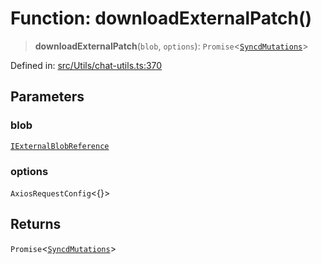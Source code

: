 # Function: downloadExternalPatch()

> **downloadExternalPatch**(`blob`, `options`): `Promise`\<[`SyncdMutations`](../namespaces/proto/classes/SyncdMutations.md)\>

Defined in: [src/Utils/chat-utils.ts:370](https://github.com/Fokusdotid/bail/blob/dad8cbc7bd41e0c17126095b0fc017b92c3d85cf/src/Utils/chat-utils.ts#L370)

## Parameters

### blob

[`IExternalBlobReference`](../namespaces/proto/interfaces/IExternalBlobReference.md)

### options

`AxiosRequestConfig`\<\{\}\>

## Returns

`Promise`\<[`SyncdMutations`](../namespaces/proto/classes/SyncdMutations.md)\>
